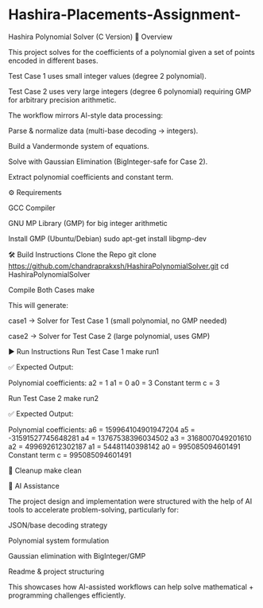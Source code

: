 # Hashira-Placements-Assignment-
Hashira Polynomial Solver (C Version)
📌 Overview

This project solves for the coefficients of a polynomial given a set of points encoded in different bases.

Test Case 1 uses small integer values (degree 2 polynomial).

Test Case 2 uses very large integers (degree 6 polynomial) requiring GMP for arbitrary precision arithmetic.

The workflow mirrors AI-style data processing:

Parse & normalize data (multi-base decoding → integers).

Build a Vandermonde system of equations.

Solve with Gaussian Elimination (BigInteger-safe for Case 2).

Extract polynomial coefficients and constant term.

⚙️ Requirements

GCC Compiler

GNU MP Library (GMP) for big integer arithmetic

Install GMP (Ubuntu/Debian)
sudo apt-get install libgmp-dev

🛠️ Build Instructions
Clone the Repo
git clone https://github.com/chandraprakxsh/HashiraPolynomialSolver.git
cd HashiraPolynomialSolver

Compile Both Cases
make


This will generate:

case1 → Solver for Test Case 1 (small polynomial, no GMP needed)

case2 → Solver for Test Case 2 (large polynomial, uses GMP)

▶️ Run Instructions
Run Test Case 1
make run1


✅ Expected Output:

Polynomial coefficients:
a2 = 1
a1 = 0
a0 = 3
Constant term c = 3

Run Test Case 2
make run2


✅ Expected Output:

Polynomial coefficients:
a6 = 159964104901947204
a5 = -31591527745648281
a4 = 13767538396034502
a3 = 3168007049201610
a2 = 499692612302187
a1 = 54481140398142
a0 = 995085094601491
Constant term c = 995085094601491

🧹 Cleanup
make clean

🤖 AI Assistance

The project design and implementation were structured with the help of AI tools to accelerate problem-solving, particularly for:

JSON/base decoding strategy

Polynomial system formulation

Gaussian elimination with BigInteger/GMP

Readme & project structuring

This showcases how AI-assisted workflows can help solve mathematical + programming challenges efficiently.
